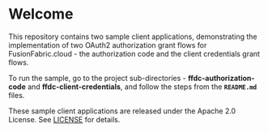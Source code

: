 # Welcome

This repository contains two sample client applications, demonstrating the implementation of two OAuth2 authorization grant flows for FusionFabric.cloud - the authorization code and the client credentials grant flows.

To run the sample, go to the project sub-directories - **ffdc-authorization-code** and **ffdc-client-credentials**, and follow the steps from the **`README.md`** files.

These sample client applications are released under the Apache 2.0 License. See [LICENSE](LICENSE) for details.